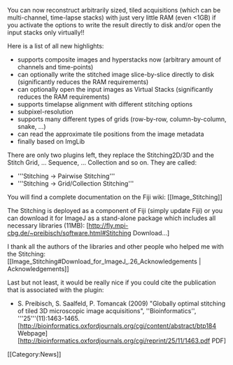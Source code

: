 You can now reconstruct arbitrarily sized, tiled acquisitions (which can be multi-channel, time-lapse stacks) with just very little RAM (even <1GB) if you activate the options to write the result directly to disk and/or open the input stacks only virtually!!

Here is a list of all new highlights:

* supports composite images and hyperstacks now (arbitrary amount of channels and time-points)
* can optionally write the stitched image slice-by-slice directly to disk (significantly reduces the RAM requirements)
* can optionally open the input images as Virtual Stacks (significantly reduces the RAM requirements)
* supports timelapse alignment with different stitching options
* subpixel-resolution
* supports many different types of grids (row-by-row, column-by-column, snake, ...)
* can read the approximate tile positions from the image metadata
* finally based on ImgLib

There are only two plugins left, they replace the Stitching2D/3D and the Stitch Grid, ... Sequence, ... Collection and so on. They are called:

* '''Stitching -> Pairwise Stitching'''
* '''Stitching -> Grid/Collection Stitching'''

You will find a complete documentation on the Fiji wiki: 
[[Image_Stitching]]

The Stitching is deployed as a component of Fiji (simply update Fiji) or you can download it for ImageJ as a stand-alone package which includes all necessary libraries (11MB):
[http://fly.mpi-cbg.de/~preibisch/software.html#Stitching Download...]

I thank all the authors of the libraries and other people who helped me with the Stitching: [[Image_Stitching#Download_for_ImageJ_.26_Acknowledgements | Acknowledgements]]

Last but not least, it would be really nice if you could cite the publication that is associated with the plugin:

* S. Preibisch, S. Saalfeld, P. Tomancak (2009) "Globally optimal stitching of tiled 3D microscopic image acquisitions", ''Bioinformatics'', '''25'''(11):1463-1465. [http://bioinformatics.oxfordjournals.org/cgi/content/abstract/btp184 Webpage] [http://bioinformatics.oxfordjournals.org/cgi/reprint/25/11/1463.pdf PDF]

[[Category:News]]
